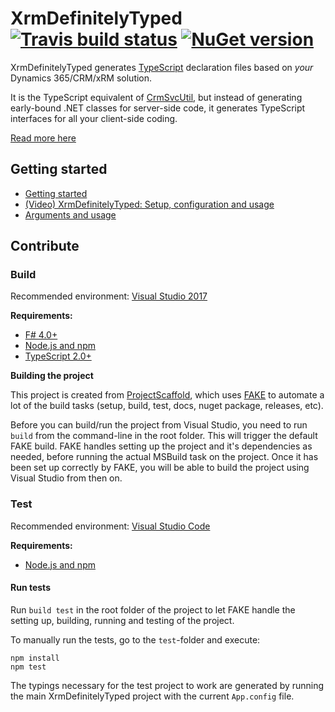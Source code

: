 # XrmDefinitelyTyped [![Travis build status](https://travis-ci.org/delegateas/XrmDefinitelyTyped.svg?branch=gh_master)](https://travis-ci.org/delegateas/XrmDefinitelyTyped) [![NuGet version](https://badge.fury.io/nu/Delegate.XrmDefinitelyTyped.svg)](https://badge.fury.io/nu/Delegate.XrmDefinitelyTyped)

XrmDefinitelyTyped generates [TypeScript](http://www.typescriptlang.org/) 
declaration files based on *your* Dynamics 365/CRM/xRM solution.

It is the TypeScript equivalent of [CrmSvcUtil](https://msdn.microsoft.com/en-us/library/gg327844.aspx), but instead of 
generating early-bound .NET classes for server-side code, it generates TypeScript interfaces for all your client-side coding.

[Read more here](http://delegateas.github.io/Delegate.XrmDefinitelyTyped/)


## Getting started

* [Getting started](http://delegateas.github.io/Delegate.XrmDefinitelyTyped/getting-started.html)
* [(Video) XrmDefinitelyTyped: Setup, configuration and usage](https://www.youtube.com/watch?v=kOj8AAylJIs)
* [Arguments and usage](http://delegateas.github.io/Delegate.XrmDefinitelyTyped/tool-usage.html)

## Contribute


### Build

Recommended environment: [Visual Studio 2017](https://www.visualstudio.com/downloads/)

**Requirements:**

* [F# 4.0+](https://www.microsoft.com/en-us/download/details.aspx?id=48179)
* [Node.js and npm](https://nodejs.org/)
* [TypeScript 2.0+](https://www.microsoft.com/en-us/download/details.aspx?id=48593)

**Building the project**

This project is created from [ProjectScaffold](http://fsprojects.github.io/ProjectScaffold/index.html), 
which uses [FAKE](http://fsharp.github.io/FAKE/) to automate a lot of the build tasks (setup, build, test, docs, nuget package, releases, etc).

Before you can build/run the project from Visual Studio, you need to run `build` from the command-line in the root folder. 
This will trigger the default FAKE build. FAKE handles setting up the project and it's dependencies as needed, before running the actual MSBuild task on the project. 
Once it has been set up correctly by FAKE, you will be able to build the project using Visual Studio from then on.


### Test

Recommended environment: [Visual Studio Code](https://code.visualstudio.com/)

**Requirements:**

* [Node.js and npm](https://nodejs.org/)

#### Run tests

Run `build test` in the root folder of the project to let FAKE handle the setting up, building, running and testing of the project.

To manually run the tests, go to the `test`-folder and execute:

    npm install
    npm test

The typings necessary for the test project to work are generated by running the main XrmDefinitelyTyped project with the current `App.config` file.
